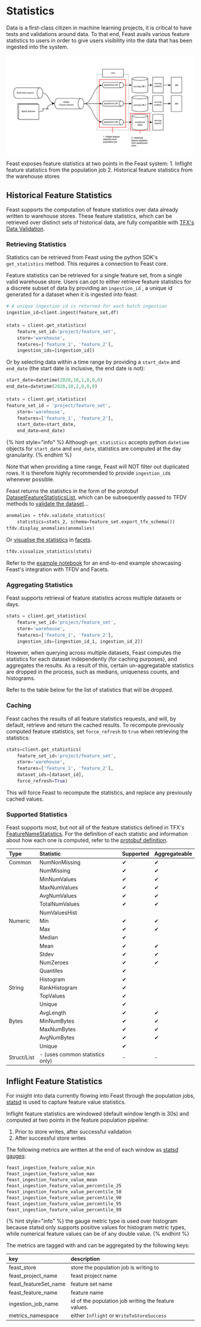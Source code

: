 # Statistics

Data is a first-class citizen in machine learning projects, it is critical to have tests and validations around data. To that end, Feast avails various feature statistics to users in order to give users visibility into the data that has been ingested into the system.

![overview](../.gitbook/assets/statistics-sources%20%281%29.png)

Feast exposes feature statistics at two points in the Feast system: 1. Inflight feature statistics from the population job 2. Historical feature statistics from the warehouse stores

## Historical Feature Statistics

Feast supports the computation of feature statistics over data already written to warehouse stores. These feature statistics, which can be retrieved over distinct sets of historical data, are fully compatible with [TFX's Data Validation](https://tensorflow.google.cn/tfx/tutorials/data_validation/tfdv_basic).

### Retrieving Statistics

Statistics can be retrieved from Feast using the python SDK's `get_statistics` method. This requires a connection to Feast core.

Feature statistics can be retrieved for a single feature set, from a single valid warehouse store. Users can opt to either retrieve feature statistics for a discrete subset of data by providing an `ingestion_id` , a unique id generated for a dataset when it is ingested into feast:

```python
# A unique ingestion id is returned for each batch ingestion
ingestion_id=client.ingest(feature_set,df)

stats = client.get_statistics( 
    feature_set_id='project/feature_set', 
    store='warehouse', 
    features=['feature_1', 'feature_2'], 
    ingestion_ids=[ingestion_id])
```

Or by selecting data within a time range by providing a `start_date` and `end_date` \(the start date is inclusive, the end date is not\):

```python
start_date=datetime(2020,10,1,0,0,0)
end_date=datetime(2020,10,2,0,0,0)

stats = client.get_statistics(
feature_set_id = 'project/feature_set',
    store='warehouse',
    features=['feature_1', 'feature_2'],
    start_date=start_date,
    end_date=end_date)
```

{% hint style="info" %}
Although `get_statistics` accepts python `datetime` objects for `start_date` and `end_date`, statistics are computed at the day granularity.
{% endhint %}

Note that when providing a time range, Feast will NOT filter out duplicated rows. It is therefore highly recommended to provide `ingestion_id`s whenever possible.

Feast returns the statistics in the form of the protobuf [DatasetFeatureStatisticsList](https://github.com/tensorflow/metadata/blob/master/tensorflow_metadata/proto/v0/statistics.proto#L36), which can be subsequently passed to TFDV methods to [validate the dataset](https://www.tensorflow.org/tfx/data_validation/get_started#checking_the_data_for_errors)...

```python
anomalies = tfdv.validate_statistics(
    statistics=stats_2, schema=feature_set.export_tfx_schema())
tfdv.display_anomalies(anomalies)
```

Or [visualise the statistics](https://www.tensorflow.org/tfx/data_validation/get_started#computing_descriptive_data_statistics) in [facets](https://github.com/PAIR-code/facets).

```python
tfdv.visualize_statistics(stats)
```

Refer to the [example notebook](https://github.com/feast-dev/feast/blob/master/examples/statistics/Historical%20Feature%20Statistics%20with%20Feast,%20TFDV%20and%20Facets.ipynb) for an end-to-end example showcasing Feast's integration with TFDV and Facets.

### Aggregating Statistics

Feast supports retrieval of feature statistics across multiple datasets or days.

```python
stats = client.get_statistics( 
    feature_set_id='project/feature_set', 
    store='warehouse', 
    features=['feature_1', 'feature_2'], 
    ingestion_ids=[ingestion_id_1, ingestion_id_2])
```

However, when querying across multiple datasets, Feast computes the statistics for each dataset independently \(for caching purposes\), and aggregates the results. As a result of this, certain un-aggregatable statistics are dropped in the process, such as medians, uniqueness counts, and histograms.

Refer to the table below for the list of statistics that will be dropped.

### Caching

Feast caches the results of all feature statistics requests, and will, by default, retrieve and return the cached results. To recompute previously computed feature statistics, set `force_refresh` to `true` when retrieving the statistics:

```python
stats=client.get_statistics(
    feature_set_id='project/feature_set',
    store='warehouse',
    features=['feature_1', 'feature_2'],
    dataset_ids=[dataset_id],
    force_refresh=True)
```

This will force Feast to recompute the statistics, and replace any previously cached values.

### Supported Statistics

Feast supports most, but not all of the feature statistics defined in TFX's [FeatureNameStatistics](https://github.com/tensorflow/metadata/blob/master/tensorflow_metadata/proto/v0/statistics.proto#L147). For the definition of each statistic and information about how each one is computed, refer to the [protobuf definition](https://github.com/tensorflow/metadata/blob/master/tensorflow_metadata/proto/v0/statistics.proto#L147).

| Type | Statistic | Supported | Aggregateable |
| :--- | :--- | :--- | :--- |
| Common | NumNonMissing | ✔ | ✔ |
|  | NumMissing | ✔ | ✔ |
|  | MinNumValues | ✔ | ✔ |
|  | MaxNumValues | ✔ | ✔ |
|  | AvgNumValues | ✔ | ✔ |
|  | TotalNumValues | ✔ | ✔ |
|  | NumValuesHist |  |  |
| Numeric | Min | ✔ | ✔ |
|  | Max | ✔ | ✔ |
|  | Median | ✔ |  |
|  | Mean | ✔ | ✔ |
|  | Stdev | ✔ | ✔ |
|  | NumZeroes | ✔ | ✔ |
|  | Quantiles | ✔ |  |
|  | Histogram | ✔ |  |
| String | RankHistogram | ✔ |  |
|  | TopValues | ✔ |  |
|  | Unique | ✔ |  |
|  | AvgLength | ✔ | ✔ |
| Bytes | MinNumBytes | ✔ | ✔ |
|  | MaxNumBytes | ✔ | ✔ |
|  | AvgNumBytes | ✔ | ✔ |
|  | Unique | ✔ |  |
| Struct/List | - \(uses common statistics only\) | - | - |

## Inflight Feature Statistics

For insight into data currently flowing into Feast through the population jobs, [statsd](https://github.com/statsd/statsd) is used to capture feature value statistics.

Inflight feature statistics are windowed \(default window length is 30s\) and computed at two points in the feature population pipeline:

1. Prior to store writes, after successful validation 
2. After successful store writes

The following metrics are written at the end of each window as [statsd gauges](https://github.com/statsd/statsd/blob/master/docs/metric_types.md#gauges):

```text
feast_ingestion_feature_value_min
feast_ingestion_feature_value_max
feast_ingestion_feature_value_mean
feast_ingestion_feature_value_percentile_25 
feast_ingestion_feature_value_percentile_50 
feast_ingestion_feature_value_percentile_90 
feast_ingestion_feature_value_percentile_95 
feast_ingestion_feature_value_percentile_99
```

{% hint style="info" %}
the gauge metric type is used over histogram because statsd only supports positive values for histogram metric types, while numerical feature values can be of any double value.
{% endhint %}

The metrics are tagged with and can be aggregated by the following keys:

| key | description |
| :--- | :--- |
| feast\_store | store the population job is writing to |
| feast\_project\_name | feast project name |
| feast\_featureSet\_name | feature set name |
| feast\_feature\_name | feature name |
| ingestion\_job\_name | id of the population job writing the feature values. |
| metrics\_namespace | either `Inflight` or `WriteToStoreSuccess` |

